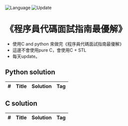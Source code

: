 ![Language](https://img.shields.io/badge/Language-Python%20%26%20C-orange) ![Update](https://img.shields.io/badge/Update-daily-brightgreen) 

# 《程序員代碼面試指南最優解》
* 使用C and python 來做完《程序員代碼面試指南最優解》 
* 這邊不會使用pure C，會使用C + STL
* 每天update。

Python solution 
---


| # | Title | Solution | Tag        |
|---| ----- | -------- | ---------- |

C solution 
---

| # | Title | Solution | Tag        |
|---| ----- | -------- | ---------- |
